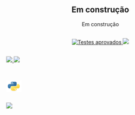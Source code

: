 <p align="right">
 <h2 align="center">Em construção</h2>
 <p align="center"> Em construção</p>
</p>

##

<p align="center">
<a href="https://github.com/0JUARA?tab=followerss">
<img alt="Testes aprovados" src="https://img.shields.io/github/followers/{username}.svg?style=social&label=Follow&maxAge=2592000" />
</a>
<a href="https://github.com/0JUARA?tab=stars">
<img src="https://img.shields.io/github/stars/{username}/{repo-name}.svg" />
</a>
</p>

##

<div>
<a href="https://github.com/0JUARA">
<img height="180em" src="https://github-readme-stats.vercel.app/api?username=0JUARA&show_icons=true&theme=gotham&include_all_commits=true&count_private=true"/>
<img height="180em" src="https://github-readme-stats.vercel.app/api/top-langs/?username=0JUARA&layout=compact&langs_count=7&theme=gotham"/>
</div>
	
##
	
<div>
<div style="display: inline_block"><br>
<img align="center" alt="Rafa-Python" height="30" width="40" src="https://raw.githubusercontent.com/devicons/devicon/master/icons/python/python-original.svg">
</div>

##

<div> 
<a href="https://www.linkedin.com/in/thiago-araujo-5870a321a/" target="_blank"><img src="https://img.shields.io/badge/-LinkedIn-%230077B5?style=for-the-badge&logo=linkedin&logoColor=white" target="_blank"></a> 
</div>
	
##

<div>
	

</div>
	
	
	
